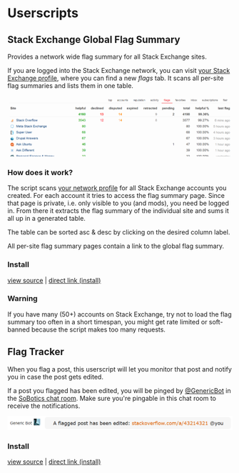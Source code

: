 # Userscripts

## Stack Exchange Global Flag Summary

Provides a network wide flag summary for all Stack Exchange sites.

If you are logged into the Stack Exchange network, you can visit [your Stack Exchange profile](http://stackexchange.com/users/current?tab=flags), where you can find a new *flags* tab. It scans all per-site flag summaries and lists them in one table.

[![segfs screenshot](../resources/screens/segfs.png?raw=true)](../resources/screens/segfs.png?raw=true)

### How does it work?

The script scans [your network profile](http://stackexchange.com/users/current) for all Stack Exchange accounts you created. For each account it tries to access the flag summary page. Since that page is private, i.e. only visible to you (and mods), you need be logged in. From there it extracts the flag summary of the individual site and sums it all up in a generated table.

The table can be sorted asc & desc by clicking on the desired column label.

All per-site flag summary pages contain a link to the global flag summary.

### Install

[view source](SE_global_flag_summary.user.js) | [direct link (install)](SE_global_flag_summary.user.js?raw=true)

### Warning

If you have many (50+) accounts on Stack Exchange, try not to load the flag summary too often in a short timespan, you might get rate limited or soft-banned because the script makes too many requests.


## Flag Tracker

When you flag a post, this userscript will let you monitor that post and notify you in case the post gets edited.

If a post you flagged has been edited, you will be pinged by [@GenericBot](http://stackoverflow.com/users/7481043/generic-bot) in the [SoBotics chat room](http://chat.stackoverflow.com/rooms/111347/sobotics). Make sure you're pingable in this chat room to receive the notifications.

[![flag tracker report screenshot](../resources/screens/ftgenreport.png?raw=true)](../resources/screens/ftgenreport.png?raw=true)

### Install

[view source](flagtracker.user.js) | [direct link (install)](flagtracker.user.js?raw=true)
